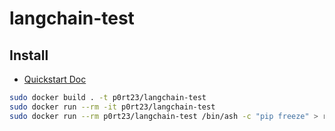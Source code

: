 # langchain-test

## Install
- [Quickstart Doc](https://python.langchain.com/docs/get_started/quickstart.html)

```bash
sudo docker build . -t p0rt23/langchain-test
sudo docker run --rm -it p0rt23/langchain-test
sudo docker run --rm p0rt23/langchain-test /bin/ash -c "pip freeze" > requirements.txt
```

